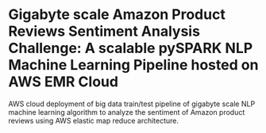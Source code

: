#  Gigabyte scale Amazon Product Reviews Sentiment Analysis Challenge: A scalable pySPARK NLP Machine Learning Pipeline hosted on AWS EMR Cloud
AWS cloud deployment of big data train/test pipeline of gigabyte scale NLP machine learning algorithm to analyze the sentiment of Amazon product reviews using AWS elastic map reduce architecture.
